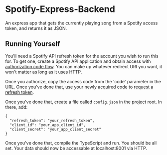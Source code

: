 # Spotify-Express-Backend
An express app that gets the currently playing song from a Spotify access token, and returns it as JSON.

## Running Yourself
You'll need a Spotify API refresh token for the account you wish to run this for. To get one, create a Spotify API application and obtain access with [authorization code flow](https://developer.spotify.com/documentation/general/guides/authorization-guide/#authorization-code-flow). You can make up whatever redirect URI you want, it won't matter as long as it uses HTTP.

Once you authorize, copy the access code from the 'code' parameter in the URL. Once you've done that, use your newly acquired code to [request a refresh token](https://developer.spotify.com/documentation/general/guides/authorization-guide/#2-have-your-application-request-refresh-and-access-tokens-spotify-returns-access-and-refresh-tokens).

Once you've done that, create a file called `config.json` in the project root. In there, add:
```
{
  "refresh_token": "your_refresh_token",
  "client_id": "your_app_client_id",
  "client_secret": "your_app_client_secret"
}
```

Once you've done that, compile the TypeScript and run. You should be all set. Your data should now be accessable at localhost:8001 via HTTP.
  
